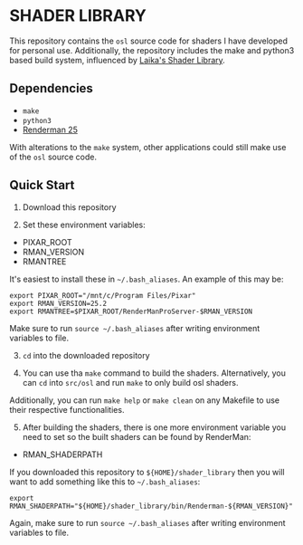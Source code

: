 # SHADER LIBRARY
This repository contains the `osl` source code for shaders I have developed for personal use. Additionally, the repository includes the make and python3 based build system, influenced by [Laika's Shader Library](https://github.com/LaikaStudios/shading-library.git).

## Dependencies
- `make`
- `python3`
- [Renderman 25](https://rmanwiki.pixar.com/display/REN25/RenderMan+25+Documentation)

With alterations to the `make` system, other applications could still make use of the `osl` source code.

## Quick Start
1. Download this repository

2. Set these environment variables:
- PIXAR_ROOT
- RMAN_VERSION
- RMANTREE

It's easiest to install these in `~/.bash_aliases`. An example of this may be:
```
export PIXAR_ROOT="/mnt/c/Program Files/Pixar"
export RMAN_VERSION=25.2
export RMANTREE=$PIXAR_ROOT/RenderManProServer-$RMAN_VERSION
```
Make sure to run `source ~/.bash_aliases` after writing environment variables to file.

3. `cd` into the downloaded repository

4. You can use tha `make` command to build the shaders. Alternatively, you can `cd` into `src/osl` and run `make` to only build osl shaders.

Additionally, you can run `make help` or `make clean` on any Makefile to use their respective functionalities.

5. After building the shaders, there is one more environment variable you need to set so the built shaders can be found by RenderMan:
- RMAN_SHADERPATH

If you downloaded this repository to `${HOME}/shader_library` then you will want to add something like this to `~/.bash_aliases`:
```
export RMAN_SHADERPATH="${HOME}/shader_library/bin/Renderman-${RMAN_VERSION}"
```
Again, make sure to run `source ~/.bash_aliases` after writing environment variables to file.

